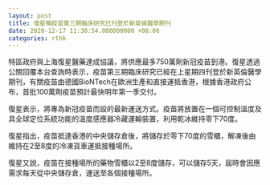 ```yaml
---
layout: post
title: 復星稱疫苗第三期臨床研究已刊登於新英倫醫學期刊
date: 2020-12-17 11:30:54.000000000 +08:00
categories: rthk
---
```


特區政府與上海復星醫藥達成協議，將供應最多750萬劑新冠疫苗到港。復星透過公關回覆本台查詢時表示，疫苗第三期臨床研究已經在上星期四刊登於新英倫醫學期刊，有關疫苗由德國BioNTech在歐洲生產和直接運抵香港，根據香港政府公布，首批100萬劑疫苗預計最快明年第一季交付。

復星表示，將專為新冠疫苗而設的最新運送方式。疫苗將放置在一個可控制溫度及具全球定位系統功能的溫度感應器冷藏運輸裝置，利用乾冰維持零下70度。

復星指出，疫苗抵達香港的中央儲存倉後，將儲存於零下70度的雪櫃，解凍後由維持在2至8度的冷凍貨車運抵接種場所。

復星又說，疫苗在接種場所的藥物雪櫃以2至8度儲存，可以儲存5天，屆時會因應需求每天從中央儲存倉，運送至各個接種場所。

